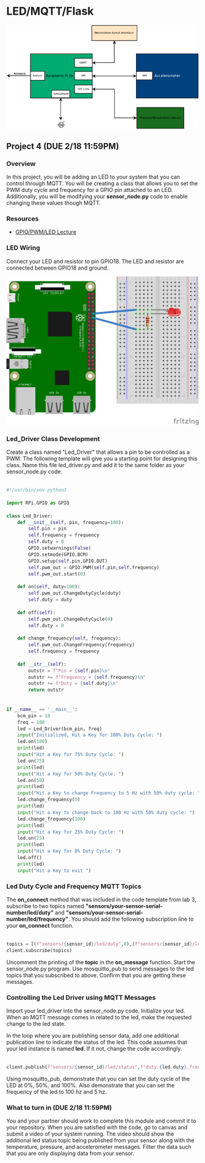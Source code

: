 # LED/MQTT/Flask

![Full Block Diagram with LED](assets/P4/blocks_full_led.png)

## Project 4 (DUE 2/18 11:59PM)

### Overview

In this project, you will be adding an LED to your system that you can
control through MQTT. You will be creating a class that allows you to
set the PWM duty cycle and frequency for a GPIO pin attached to an
LED. Additionally, you will be modifying your **sensor_node.py** code
to enable changing these values though MQTT. 

### Resources
* [GPIO/PWM/LED Lecture](https://engr210.github.io/lectures/GPIO_LED.pdf)

### LED Wiring 

Connect your LED and resistor to pin GPIO18. The LED and resistor are
connected between GPIO18 and ground.

![led wiring](assets/P4/led_wiring_bb.png)

### Led_Driver Class Development

Create a class named "Led_Driver" that allows a pin to be controlled
as a PWM. The following template will give you a starting point for
designing this class. Name this file led_driver.py and add it to the
same folder as your sensor_node.py code.

```python 

#!/usr/bin/env python3

import RPi.GPIO as GPIO

class Led_Driver:
	def __init__(self, pin, frequency=100):
		self.pin = pin
		self.frequency = frequency
		self.duty = 0
		GPIO.setwarnings(False)
		GPIO.setmode(GPIO.BCM)
		GPIO.setup(self.pin,GPIO.OUT)
		self.pwm_out = GPIO.PWM(self.pin,self.frequency)
		self.pwm_out.start(0)
	  
	def on(self, duty=100):
		self.pwm_out.ChangeDutyCycle(duty)
		self.duty = duty

	def off(self):
		self.pwm_out.ChangeDutyCycle(0)
		self.duty = 0
		
	def change_frequency(self, frequency):
		self.pwm_out.ChangeFrequency(frequency)
		self.frequency = frequency 

	def __str__(self):
		outstr = f"Pin = {self.pin}\n"
		outstr += f"Frequency = {self.frequency}\n"
		outstr += f"Duty = {self.duty}\n"
		return outstr


if __name__ == '__main__':
	bcm_pin = 18
	freq = 100
	led = Led_Driver(bcm_pin, freq)
	input("Initialized, Hit a Key for 100% Duty Cycle: ")
	led.on(100)
	print(led)
	input("Hit a Key for 75% Duty Cycle: ")
	led.on(75)
	print(led)
	input("Hit a Key for 50% Duty Cycle: ")
	led.on(50)
	print(led)
	input("Hit a Key to change Frequency to 5 Hz with 50% duty cycle: ")
	led.change_frequency(5)
	print(led)
	input("Hit a Key to change back to 100 Hz with 50% duty cycle: ")
	led.change_frequency(100)
	print(led)
	input("Hit a Key for 25% Duty Cycle: ")
	led.on(25)
	print(led)
	input("Hit a Key for 0% Duty Cycle: ")
	led.off()
	print(led)
	input("Hit a Key to exit ")

```

### Led Duty Cycle and Frequency MQTT Topics

The **on_connect** method that was included in the code template from
lab 3, subscribe to two topics named
**"sensors/your-sensor-serial-number/led/duty"** and
**"sensors/your-sensor-serial-number/led/frequency"**. You should add the
following subscription line to your **on_connect** function.

```python 

topics = [(f"sensors/{sensor_id}/led/duty",0),(f"sensors/{sensor_id}/led/frequency",0)]
client.subscribe(topics)
``` 
Uncomment the printing of the **topic** in the **on_message**
function. Start the sensor_node.py program. Use mosquitto_pub to send
messages to the led topics that you subscribed to above. Confirm that
you are getting these messages.

### Controlling the Led Driver using MQTT Messages 

Import your led_driver into the sensor_node.py code. Initialize your
led. When an MQTT message comes in related to the led, make the
requested change to the led state.

In the loop where you are publishing sensor data, add one additional
publication line to indicate the status of the led. This code assumes
that your led instance is named **led**. If it not, change the code
accordingly.

```python

client.publish(f"sensors/{sensor_id}/led/status",f"duty:{led.duty},frequency:{led.frequency}")
```
Using mosquitto_pub, demonstrate that you can set the duty cycle of
the LED at 0%, 50%, and 100%. Also demonstrate that you can set the
frequency of the led to 100 hz and 5 hz.

### What to turn in (DUE 2/18 11:59PM)

You and your partner should work to complete this module and commit it
to your repository. When you are satisfied with the code, go to canvas
and submit a video of your system running. The video should show the
additional led status topic being published from your sensor along
with the temperature, pressure, and accelerometer messages. Filter the
data such that you are only displaying data from your sensor.


